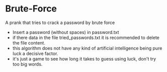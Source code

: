 # Brute-Force

A prank that tries to crack a password by brute force

- Insert a password (without spaces) in password.txt
- if there data in the file tried_passwords.txt it is recommended to delete the file content.
- this algorithm does not have any kind of artificial intelligence being pure luck a decisive factor.
- it's just a game to see how long it takes to guess using luck, don't try too big words.
